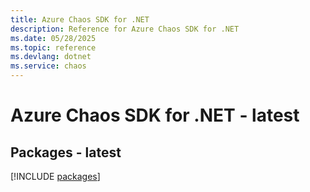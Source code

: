 ```yaml
---
title: Azure Chaos SDK for .NET
description: Reference for Azure Chaos SDK for .NET
ms.date: 05/28/2025
ms.topic: reference
ms.devlang: dotnet
ms.service: chaos
---
```

# Azure Chaos SDK for .NET - latest
## Packages - latest
[!INCLUDE [packages](chaos-index.md)]